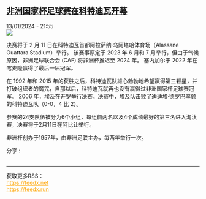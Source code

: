 <!--1705182302000-->
[非洲国家杯足球赛在科特迪瓦开幕](https://www.rfi.fr/cn/%E9%9D%9E%E6%B4%B2/20240113-%E9%9D%9E%E6%B4%B2%E5%9B%BD%E5%AE%B6%E6%9D%AF%E8%B6%B3%E7%90%83%E8%B5%9B%E5%9C%A8%E7%A7%91%E7%89%B9%E8%BF%AA%E7%93%A6%E5%BC%80%E5%B9%95)
------

<div>13/01/2024 - 21:55</div><img src="https://s.rfi.fr/media/display/13748fe0-b251-11ee-ab3f-005056bf30b7/w:1280/p:16x9/000_34EW2NW.jpg"><p><strong></strong></p><div><p>决赛将于 2 月 11 日在科特迪瓦首都阿拉萨纳·乌阿塔哈体育场（Alassane Ouattara Stadium）举行。 该赛事原定于 2023 年 6 月和 7 月举行，但由于气候原因，非洲足球联合会 (CAF) 将非洲杯推迟至 2024 年。 塞内加尔于 2022 年在喀麦隆赢得了最后一届冠军。</p><p>在 1992 年和 2015 年的获胜之后，科特迪瓦队雄心勃勃地希望赢得第三颗星，并打破组织者的魔咒，自那以后，科特迪瓦就再也没有赢得过非洲国家杯足球赛冠军。 2006 年，埃及在开罗举行决赛。决赛中，埃及队击败了迪迪埃·德罗巴率领的科特迪瓦队（0-0，4 比 2）。</p><p>参赛的24支队伍被分为6个小组，每组前两名以及4个成绩最好的第三名进入淘汰赛，决赛将于2月11日在阿比让举行。</p><p>非洲杯创办于1957年，由非洲足联主办，每两年举行一次。</p><div data-selfpromo-newsletter></div><div data-selfpromo-app></div></div><div><div>分享 :</div><div><a href="https://www.facebook.com/dialog/share?app_id=113191652055439&amp;href=https%3A%2F%2Frfi.my%2FAFnF.F&amp;redirect_uri=https%3A%2F%2Fwww.rfi.fr%2Fcn%2F%25E9%259D%259E%25E6%25B4%25B2%2F20240113-%25E9%259D%259E%25E6%25B4%25B2%25E5%259B%25BD%25E5%25AE%25B6%25E6%259D%25AF%25E8%25B6%25B3%25E7%2590%2583%25E8%25B5%259B%25E5%259C%25A8%25E7%25A7%2591%25E7%2589%25B9%25E8%25BF%25AA%25E7%2593%25A6%25E5%25BC%2580%25E5%25B9%2595&amp;locale=zh_CN" target="_blank" rel="noopener nofollow"><span></span></a><a href="whatsapp://send?text=%E9%9D%9E%E6%B4%B2%E5%9B%BD%E5%AE%B6%E6%9D%AF%E8%B6%B3%E7%90%83%E8%B5%9B%E5%9C%A8%E7%A7%91%E7%89%B9%E8%BF%AA%E7%93%A6%E5%BC%80%E5%B9%95%20-%20https%3A%2F%2Frfi.my%2FAFnF.W" target="_blank" rel="noopener nofollow"><span></span></a><a href="https://web.whatsapp.com/send?text=%E9%9D%9E%E6%B4%B2%E5%9B%BD%E5%AE%B6%E6%9D%AF%E8%B6%B3%E7%90%83%E8%B5%9B%E5%9C%A8%E7%A7%91%E7%89%B9%E8%BF%AA%E7%93%A6%E5%BC%80%E5%B9%95%20-%20https%3A%2F%2Frfi.my%2FAFnF.W" target="_blank" rel="noopener nofollow"><span></span></a><a href="https://x.com/intent/tweet?url=https%3A%2F%2Frfi.my%2FAFnF.X&amp;via=RFI_Cn&amp;related=RFI_Cn&amp;text=%E9%9D%9E%E6%B4%B2%E5%9B%BD%E5%AE%B6%E6%9D%AF%E8%B6%B3%E7%90%83%E8%B5%9B%E5%9C%A8%E7%A7%91%E7%89%B9%E8%BF%AA%E7%93%A6%E5%BC%80%E5%B9%95&amp;lang=zh-cn" target="_blank" rel="noopener nofollow"><span></span></a><span data-root-share><share-button v-on:open="openModal"></share-button><share-modal v-if="displayModal" v-on:close="closeModal"></share-modal></span></div></div><br><hr><div>获取更多RSS：<br><a href="https://feedx.net" style="color:orange" target="_blank">https://feedx.net</a> <br><a href="https://feedx.run" style="color:orange" target="_blank">https://feedx.run</a><br></div>
